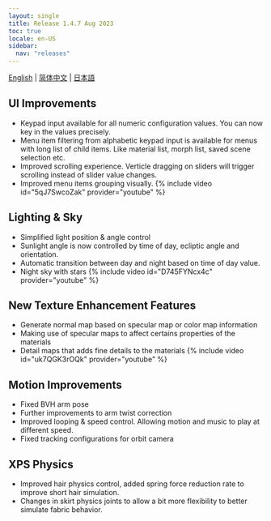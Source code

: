 ```yaml
---
layout: single
title: Release 1.4.7 Aug 2023
toc: true
locale: en-US
sidebar:
  nav: "releases"
---
```

[English](/dancexr/releases/1.4.7) | [简体中文](/zh/dancexr/releases/1.4.7) | [日本語](/jp/dancexr/releases/1.4.7)


## UI Improvements
* Keypad input available for all numeric configuration values. You can now key in the values precisely. 
* Menu item filtering from alphabetic keypad input is available for menus with long list of child items. Like material list, morph list, saved scene selection etc.
* Improved scrolling experience. Verticle dragging on sliders will trigger scrolling instead of slider value changes.
* Improved menu items grouping visually. 
{% include video id="5qJ7SwcoZak" provider="youtube" %}


## Lighting & Sky
* Simplified light position & angle control
* Sunlight angle is now controlled by time of day, ecliptic angle and orientation.
* Automatic transition between day and night based on time of day value.
* Night sky with stars
{% include video id="D745FYNcx4c" provider="youtube" %}


## New Texture Enhancement Features
* Generate normal map based on specular map or color map information
* Making use of specular maps to affect certains properties of the materials
* Detail maps that adds fine details to the materials
{% include video id="uk7QGK3rOQk" provider="youtube" %}


## Motion Improvements
* Fixed BVH arm pose
* Further improvements to arm twist correction
* Improved looping & speed control. Allowing motion and music to play at different speed.
* Fixed tracking configurations for orbit camera


## XPS Physics
* Improved hair physics control, added spring force reduction rate to improve short hair simulation.
* Changes in skirt physics joints to allow a bit more flexibility to better simulate fabric behavior. 
